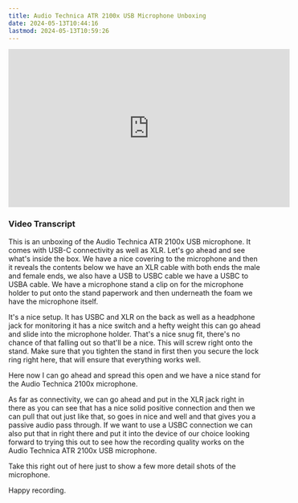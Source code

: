 ```yaml
---
title: Audio Technica ATR 2100x USB Microphone Unboxing
date: 2024-05-13T10:44:16
lastmod: 2024-05-13T10:59:26
---
```


<div class="iframe-16-9-container">
<iframe class="youTubeIframe" width="560" height="315" src="https://www.youtube.com/embed/unQVsym1Z9A" title="YouTube video player" frameborder="0" allow="accelerometer; autoplay; clipboard-write; encrypted-media; gyroscope; picture-in-picture; web-share" referrerpolicy="strict-origin-when-cross-origin" allowfullscreen></iframe>
</div>

### Video Transcript

This is an unboxing of the Audio Technica ATR 2100x USB microphone. It comes with USB-C connectivity as well as XLR. Let's go ahead and see what's inside the box. We have a nice covering to the microphone and then it reveals the contents below we have an XLR cable with both ends the male and female ends, we also have a USB to USBC cable we have a USBC to USBA cable. We have a microphone stand a clip on for the microphone holder to put onto the stand paperwork and then underneath the foam we have the microphone itself.

It's a nice setup. It has USBC and XLR on the back as well as a headphone jack for monitoring it has a nice switch and a hefty weight this can go ahead and slide into the microphone holder. That's a nice snug fit, there's no chance of that falling out so that'll be a nice. This will screw right onto the stand. Make sure that you tighten the stand in first then you secure the lock ring right here, that will ensure that everything works well.

Here now I can go ahead and spread this open and we have a nice stand for the Audio Technica 2100x microphone.

As far as connectivity, we can go ahead and put in the XLR jack right in there as you can see that has a nice solid positive connection and then we can pull that out just like that, so goes in nice and well and that gives you a passive audio pass through. If we want to use a USBC connection we can also put that in right there and put it into the device of our choice looking forward to trying this out to see how the recording quality works on the Audio Technica ATR 2100x USB microphone.

Take this right out of here just to show a few more detail shots of the microphone.

Happy recording.
